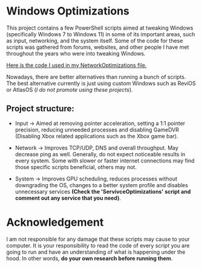 # Windows Optimizations
This project contains a few PowerShell scripts aimed at tweaking Windows (specifically Windows 7 to Windows 11) in some of its important areas, such as input, networking, and the system itself. Some of the code for these scripts was gathered from forums, websites, and other people I have met throughout the years who were into tweaking Windows.

[Here is the code I used in my NetworkOptimizations file.](https://www.speedguide.net/articles/windows-10-tcpip-tweaks-5077/p-1/)

Nowadays, there are better alternatives than running a bunch of scripts. The best alternative currently is just using custom Windows such as ReviOS or AtlasOS (*I do not promote using these projects*).

## Project structure:
- Input → Aimed at removing pointer acceleration, setting a 1:1 pointer precision, reducing unneeded processes and disabling GameDVR (Disabling Xbox related applications such as the Xbox game bar).

- Network → Improves TCP/UDP, DNS and overall throughput. May decrease ping as well. Generally, do not expect noticeable results in every system. Some with slower or faster internet connections may find those specific scripts beneficial, others may not.

- System → Improves GPU scheduling, reduces processes without downgrading the OS, changes to a better system profile and disables unnecessary services **(Check the 'ServivceOptimizations' script and comment out any service that you need)**.

# Acknowledgement
I am not responsible for any damage that these scripts may cause to your computer. It is your responsibility to read the code of every script you are going to run and have an understanding of what is happening under the hood. In other words, **do your own research before running them**.

